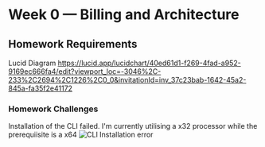# Week 0 — Billing and Architecture

## Homework Requirements

Lucid Diagram
https://lucid.app/lucidchart/40ed61d1-f269-4fad-a952-9169ec666fa4/edit?viewport_loc=-3046%2C-233%2C2694%2C1226%2C0_0&invitationId=inv_37c23bab-1642-45a2-845a-fa35f2e41172




### Homework Challenges
Installation of the CLI failed. I'm currently utilising a x32 processor while the prerequiisite is a x64
![CLI Installation error](https://user-images.githubusercontent.com/109758936/219590284-4c9b3539-ab68-4ebf-881d-cf3c1875fb8c.png)


